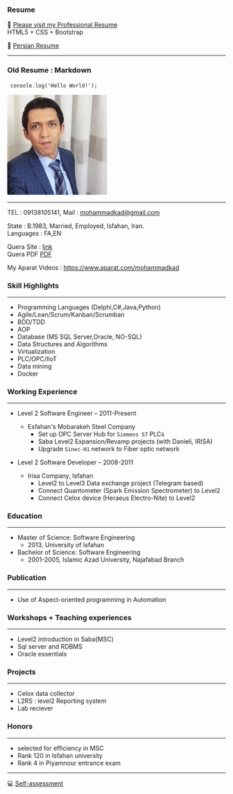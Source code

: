 ###  Resume

🚀 [Please visit my Professional Resume](https://mohammadkad.github.io/resume/index.html) <br/>
HTML5 + CSS + Bootstrap

👏 [Persian Resume](https://mohammadkad.github.io/resume/index-fa.html) <br/>

---

### Old Resume : Markdown
```
 console.log('Hello World!');
```

![Logo](https://github.com/mohammadkad/mohammadkad.github.io/raw/master/pic.png)

---

TEL  : 09138105141,
Mail : mohammadkad@gmail.com <br/>

State : B.1983, Married, Employed, Isfahan, Iran. <br/>
Languages : FA,EN


Quera Site : [link](https://quera.ir/profile/mohammadkad) <br/>
Quera PDF [PDF](https://mohammadkad.github.io/Resume_Fa.pdf) <br/>

My Aparat Videos : https://www.aparat.com/mohammadkad

### Skill Highlights
---
+	Programming Languages (Delphi,C#,Java,Python)
+	Agile/Lean/Scrum/Kanban/Scrumban
+	BDD/TDD	
+	AOP
+	Database (MS SQL Server,Oracle, NO-SQL)
+	Data Structures and Algorithms
+	Virtualization	
+	PLC/OPC/IIoT
+	Data mining
+	Docker

### Working Experience
---
+ Level 2 Software Engineer – 2011-Present
  - Esfahan's Mobarakeh Steel Company 
    * Set up OPC Server Hub for `Siemens S7` PLCs
    * Saba Level2 Expansion/Revamp projects (with Danieli, IRISA)
    * Upgrade `Sinec-H1` network to Fiber optic network

+ Level 2 Software Developer – 2008-2011
  - Irisa Company, Isfahan
    * Level2 to Level3 Data exchange project (Telegram based)
    * Connect Quantometer (Spark Emission Spectrometer) to Level2
    * Connect Celox device (Heraeus Electro-Nite) to Level2
    
### Education
---
+ Master of Science: Software Engineering
  - 2013, University of Isfahan
+ Bachelor of Science: Software Engineering
  - 2001-2005, Islamic Azad University, Najafabad Branch
  
### Publication
---
+ Use of Aspect-oriented programming in Automation

### Workshops + Teaching experiences
---
+ Level2 introduction in Saba(MSC)
+ Sql server and RDBMS
+ Oracle essentials

### Projects
---
+ Celox data collector
+ L2RS : level2 Reporting system
+ Lab reciever

### Honors
---
+ selected for efficiency in MSC
+ Rank 120 in Isfahan university
+ Rank 4 in Piyamnour entrance exam
---
 
💻 [Self-assessment](https://mohammadkad.github.io/MK_CV_CheckList_AR_3983.pdf) <br/>

